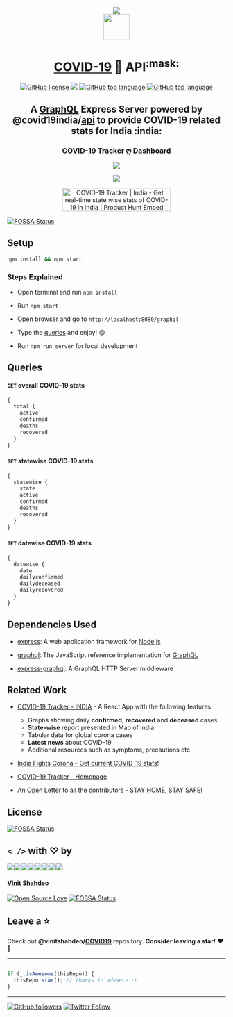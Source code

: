 <p align="center">
    <a href="https://graphql.org/"><img src="./graphql.png" /></a>
    <br>
    <a href="https://vinitshahdeo.github.io/COVID19/"><img
       src="https://thumbs.gfycat.com/AjarFloweryJumpingbean-size_restricted.gif" width="60" height="60" /></a>
 </p>
 <h1 align="center"> <a href="https://vinitshahdeo.github.io/COVID19/">COVID-19</a> 🦠 API<sup>:mask:</sup> </h1>
 <p align="center">
    <a href="https://github.com/vinitshahdeo/covid19api/blob/master/LICENSE">
    <img alt="GitHub license"
       src="https://img.shields.io/github/license/vinitshahdeo/covid19api?logo=github"
    ></a> 
    <a href="https://app.netlify.com/sites/indiafightscorona/deploys">
    <img
       src="https://api.netlify.com/api/v1/badges/fcfb9be7-e730-460c-8bcf-e35179e7bdcb/deploy-status" />
    </a> 
    <a href="https://github.com/NovelCOVID/awesome-novelcovid"><img alt="GitHub top language" src="https://awesome.re/mentioned-badge.svg"></a>
    <a href="https://github.com/vinitshahdeo/COVID19/"><img alt="GitHub top language" src="https://img.shields.io/github/languages/top/vinitshahdeo/covid19api?logo=javascript"></a>
 </p>
 <h2 align="center">A <a href="https://graphql.org/">GraphQL</a> Express Server powered by @covid19india/<a
    href="https://github.com/covid19india/api">api</a> to provide COVID-19 related stats for India :india: 
 </h2>
 <h3 align="center"><a href="http://corona-cases-india.netlify.com/">COVID-19 Tracker</a> ღ <a href="https://indiafightscorona.netlify.app/">Dashboard</a></h3>
 <p align="center">
    <a href="https://github.com/vinitshahdeo/COVID19/stargazers">
    <img src="https://img.shields.io/github/stars/vinitshahdeo/COVID19?label=LEAVE%20A%20Star%20on%20GitHub&logo=github&style=for-the-badge" />
    </a>
 </p>
 <p align="center">
    <a href="https://indiafightscorona.netlify.app/">
    <img src="./covid19-dashboard.png" />
    </a>
 </p>
 <p align="center">
    <a href="https://www.producthunt.com/posts/covid-19-tracker-india?utm_source=badge-featured&utm_medium=badge&utm_souce=badge-covid-19-tracker-india"
       target="_blank">
       <img
        src="https://api.producthunt.com/widgets/embed-image/v1/featured.svg?post_id=191600&theme=light"
        alt="COVID-19 Tracker | India - Get real-time state wise stats of COVID-19 in India | Product Hunt Embed"
        style="width: 250px; height: 54px;" width="250px" height="54px" 
       />
      </a>
 </p>


[![FOSSA Status](https://app.fossa.com/api/projects/git%2Bgithub.com%2Fvinitshahdeo%2Fcovid19api.svg?type=large)](https://app.fossa.com/projects/git%2Bgithub.com%2Fvinitshahdeo%2Fcovid19api?ref=badge_large)

## Setup

```bash
npm install && npm start
```
### Steps Explained

- Open terminal and run `npm install`

- Run `npm start`

- Open browser and go to `http://localhost:8080/graphql`

- Type the [queries](#queries) and enjoy! :smile:

- Run `npm run server` for local development


## Queries

#### `GET` overall COVID-19 stats

```graphql
{ 
  total {
    active
    confirmed
    deaths
    recovered
  }
}
```

#### `GET` statewise COVID-19 stats

```graphql
{
  statewise {
    state
    active
    confirmed
    deaths
    recovered
  }
}
```

#### `GET` datewise COVID-19 stats

```graphql
{
  datewise {
    date
    dailyconfirmed
    dailydeceased
    dailyrecovered
  }
}

```
## Dependencies Used

- [express](https://www.npmjs.com/package/express): A web application framework for [Node.js](https://nodejs.org/)

- [graphql](https://www.npmjs.com/package/graphql): The JavaScript reference implementation for [GraphQL](https://graphql.org/)

- [express-graphql](https://www.npmjs.com/package/express-graphql): A GraphQL HTTP Server middleware

## Related Work

- [COVID-19 Tracker - INDIA](http://corona-cases-india.netlify.com/) - A React App with the following features:
    - Graphs showing daily **confirmed**, **recovered** and **deceased** cases
    - **State-wise** report presented in Map of India
    - Tabular data for global corona cases
    - **Latest news** about COVID-19
    - Additional resources such as symptoms, precautions etc.

- [India Fights Corona -  Get current COVID-19 stats](https://indiafightscorona.netlify.app/)!

- [COVID-19 Tracker - Homepage](https://vinitshahdeo.github.io/COVID19/)

- An [Open Letter](https://github.com/vinitshahdeo/Water-Monitoring-System/issues/236) to all the contributors -  [STAY HOME, STAY SAFE!](https://github.com/vinitshahdeo/COVID19)

## License

[![FOSSA Status](https://app.fossa.com/api/projects/git%2Bgithub.com%2Fvinitshahdeo%2Fcovid19api.svg?type=large)](https://app.fossa.com/projects/git%2Bgithub.com%2Fvinitshahdeo%2Fcovid19api?ref=badge_large)

## `< />` with ♡ by 

[![](https://sourcerer.io/fame/vinitshahdeo/vinitshahdeo/COVID19/images/0)](https://fayz.in/stories/s/1522/0/?ckt_id=ZGL1ZGVk&title=story_of_vinit_shahdeo)[![](https://sourcerer.io/fame/vinitshahdeo/vinitshahdeo/COVID19/images/1)](https://indiafightscorona.netlify.app/)[![](https://sourcerer.io/fame/vinitshahdeo/vinitshahdeo/COVID19/images/2)](https://github.com/vinitshahdeo/COVID19)[![](https://sourcerer.io/fame/vinitshahdeo/vinitshahdeo/COVID19/images/3)](https://www.linkedin.com/in/vinitshahdeo/)[![](https://sourcerer.io/fame/vinitshahdeo/vinitshahdeo/COVID19/images/4)](http://corona-cases-india.netlify.com/)[![](https://sourcerer.io/fame/vinitshahdeo/vinitshahdeo/COVID19/images/5)](http://corona-cases-india.netlify.com/)[![](https://sourcerer.io/fame/vinitshahdeo/vinitshahdeo/COVID19/images/6)](https://github.com/vinitshahdeo)[![](https://sourcerer.io/fame/vinitshahdeo/vinitshahdeo/COVID19/images/7)](https://fayz.in/stories/s/1522/0/?ckt_id=ZGL1ZGVk&title=story_of_vinit_shahdeo)

#### [Vinit Shahdeo](https://www.eatmy.news/2020/06/code-like-you-eat-i-mean-code-daily-as.html)

[![Open Source Love](https://badges.frapsoft.com/os/v2/open-source.svg?v=103)](https://github.com/vinitshahdeo)
[![FOSSA Status](https://app.fossa.com/api/projects/git%2Bgithub.com%2Fvinitshahdeo%2Fcovid19api.svg?type=shield)](https://app.fossa.com/projects/git%2Bgithub.com%2Fvinitshahdeo%2Fcovid19api?ref=badge_shield)

## Leave a :star:


Check out **@vinitshahdeo/[COVID19](https://github.com/vinitshahdeo/COVID19)** repository. **Consider leaving a star!** :heart: :hugs:


----
```javascript

if (_.isAwesome(thisRepo)) {
  thisRepo.star(); // thanks in advance :p
}

```
----

[![GitHub followers](https://img.shields.io/github/followers/vinitshahdeo.svg?label=Follow%20@vinitshahdeo&style=social)](https://github.com/vinitshahdeo/)  [![Twitter Follow](https://img.shields.io/twitter/follow/Vinit_Shahdeo?style=social)](https://twitter.com/Vinit_Shahdeo)